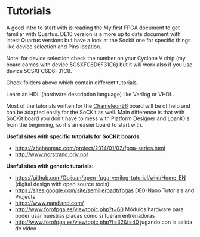 # Tutorials

A good intro to start with is reading the My first FPGA document to get familiar with Quartus. DE10 version is a more up to date document with latest Quartus versions but have a look at the Sockit one for specific things like device selection and Pins location.

Note: for device selection check the number on your Cyclone V chip (my board comes with device 5CSXFC6D6F31C6) but it will work also if you use device 5CSXFC6D6F31C8.

Check folders above which contain different tutorials.

Learn an HDL (hardware description language) like Verilog or VHDL. 

Most of the tutorials written for the [Chameleon96](https://github.com/SoCFPGA-learning/Chameleon96) board will be of help and can be adapted easily for the SoCKit as well. Main difference is that with SoCKit board you don't have to mess with Platform Designer and LoanIO's from the beginning, so it's an easier board to start with.

**Useful sites with specific tutorials for SoCKit boards:**

* https://zhehaomao.com/project/2014/01/02/fpga-series.html  
* http://www.norstrand.priv.no/ 

**Useful sites with generic tutorials:**

* https://github.com/Obijuan/open-fpga-verilog-tutorial/wiki/Home_EN (digital design with open source tools)
* https://sites.google.com/site/semilleroadt/fpgas  DE0-Nano Tutorials and Projects
* https://www.nandland.com/
* http://www.forofpga.es/viewtopic.php?t=60   Módulos hardware para poder usar nuestras placas como si fueran entrenadoras
* http://www.forofpga.es/viewtopic.php?f=32&t=40   jugando con la salida de video

